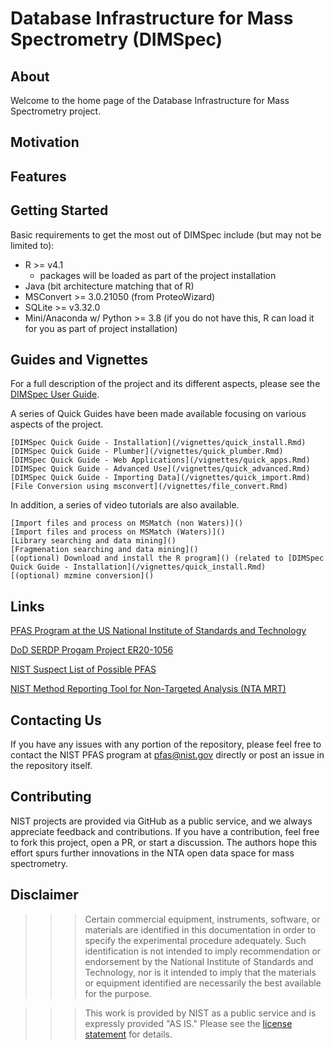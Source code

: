 # Database Infrastructure for Mass Spectrometry (DIMSpec)

## About

Welcome to the home page of the Database Infrastructure for Mass Spectrometry project.

## Motivation

## Features

## Getting Started

Basic requirements to get the most out of DIMSpec include (but may not be limited to):
- R >= v4.1
  - packages will be loaded as part of the project installation
- Java (bit architecture matching that of R)
- MSConvert >= 3.0.21050 (from ProteoWizard)
- SQLite >= v3.32.0
- Mini/Anaconda w/ Python >= 3.8 (if you do not have this, R can load it for you as part of project installation)

## Guides and Vignettes

For a full description of the project and its different aspects, please see the [DIMSpec User Guide]().

A series of Quick Guides have been made available focusing on various aspects of the project.

	[DIMSpec Quick Guide - Installation](/vignettes/quick_install.Rmd)
	[DIMSpec Quick Guide - Plumber](/vignettes/quick_plumber.Rmd)
	[DIMSpec Quick Guide - Web Applications](/vignettes/quick_apps.Rmd)
	[DIMSpec Quick Guide - Advanced Use](/vignettes/quick_advanced.Rmd)
	[DIMSpec Quick Guide - Importing Data](/vignettes/quick_import.Rmd)
	[File Conversion using msconvert](/vignettes/file_convert.Rmd)

In addition, a series of video tutorials are also available.

	[Import files and process on MSMatch (non Waters)]()
	[Import files and process on MSMatch (Waters)]()
	[Library searching and data mining]()
	[Fragmenation searching and data mining]()
	[(optional) Download and install the R program]() (related to [DIMSpec Quick Guide - Installation](/vignettes/quick_install.Rmd)
	[(optional) mzmine conversion]()

## Links

[PFAS Program at the US National Institute of Standards and Technology](https://www.nist.gov/programs-projects/and-polyfluoroalkyl-substances-pfas)

[DoD SERDP Progam Project ER20-1056](https://www.serdp-estcp.org/projects/details/a0bb4198-02cd-44b9-9e73-9ef916e7f7e0/er20-1056-project-overview#:~:text=ER20-1056%20Objective%20The%20use%20of%20spectral%20libraries%20is,per-%20and%20polyfluoroalkyl%20substances%20%28PFAS%29%20in%20environmental%20samples.)

[NIST Suspect List of Possible PFAS](https://github.com/usnistgov/NISTPFAS/blob/main/suspectlist)

[NIST Method Reporting Tool for Non-Targeted Analysis (NTA MRT)](https://github.com/usnistgov/NISTPFAS/blob/main/methodreportingtool)

## Contacting Us

If you have any issues with any portion of the repository, please feel free to contact the NIST PFAS program at <a href="mailto:=pfas@nist.gov?subject=DIMSpec%20Inquiry">pfas@nist.gov</a> directly or post an issue in the repository itself.

## Contributing

NIST projects are provided via GitHub as a public service, and we always appreciate feedback and contributions. If you have a contribution, feel free to fork this project, open a PR, or start a discussion. The authors hope this effort spurs further innovations in the NTA open data space for mass spectrometry.

## Disclaimer

>>> Certain commercial equipment, instruments, software, or materials are identified in this documentation in order to specify the experimental procedure adequately. Such identification is not intended to imply recommendation or endorsement by the National Institute of Standards and Technology, nor is it intended to imply that the materials or equipment identified are necessarily the best available for the purpose.

>>> This work is provided by NIST as a public service and is expressly provided "AS IS." Please see the [license statement](License.md) for details.
